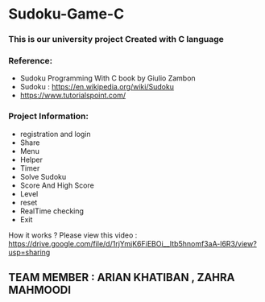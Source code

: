 # Sudoku-Game-C
### This is our university project Created with C language

### Reference:
 * Sudoku Programming With C book by Giulio Zambon
 * Sudoku : https://en.wikipedia.org/wiki/Sudoku
 * https://www.tutorialspoint.com/


### Project Information:
 * registration and login
 * Share
 * Menu
 * Helper
 * Timer
 * Solve Sudoku
 * Score And High Score
 * Level
 * reset
 * RealTime checking
 * Exit

 How it works ? Please view this video : https://drive.google.com/file/d/1rjYmjK6FiEBOi__Itb5hnomf3aA-l6R3/view?usp=sharing

## TEAM MEMBER : ARIAN KHATIBAN , ZAHRA MAHMOODI
